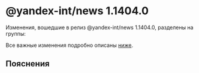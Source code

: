 # @yandex-int/news 1.1404.0

<!-- ЧЕЛОВЕЧЕСКОЕ ВСТУПЛЕНИЕ -->

Изменения, вошедшие в релиз @yandex-int/news 1.1404.0, разделены на группы:

Все важные изменения подробно описаны [ниже](#Пояснения).

## Пояснения

